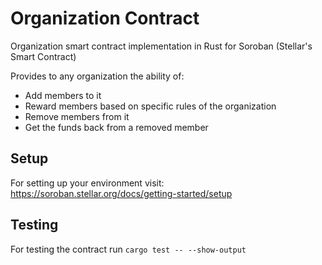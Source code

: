 # Organization Contract
Organization smart contract implementation in Rust for Soroban (Stellar's Smart Contract)

Provides to any organization the ability of:
- Add members to it
- Reward members based on specific rules of the organization
- Remove members from it
- Get the funds back from a removed member

## Setup
For setting up your environment visit: https://soroban.stellar.org/docs/getting-started/setup

## Testing
For testing the contract run `cargo test -- --show-output`
